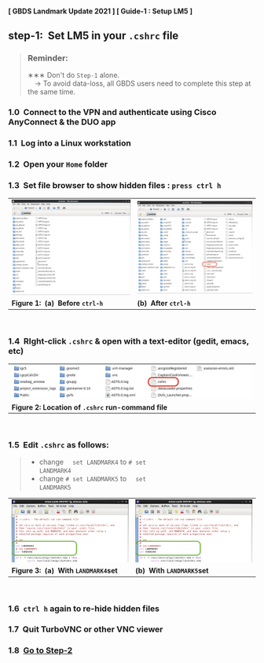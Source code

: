 #### [ GBDS Landmark Update 2021 ] [ Guide-1 : Setup LM5 ]


## step-1:&#x00A0; Set LM5 in your `.cshrc` file

> ### Reminder:
> &#x2217;&#x2217;&#x2217; Don't do `Step-1` alone.<br>
> &emsp;&#x2192; To avoid data-loss, all GBDS users need to complete this step at the same time.


### 1.0&#x00A0; Connect to the VPN and authenticate using Cisco AnyConnect & the DUO app

### 1.1&#x00A0; Log into a Linux workstation

### 1.2&#x00A0; Open your `Home` folder

### 1.3&#x00A0; Set file browser to show hidden files : `press ctrl h`


<table style="width:100%">
<tr>
  <td><img src="./img/guide1/step1/file-browser-1.png" /></td>
  <td><img src="./img/guide1/step1/file-browser-2-cshrc.png" /></td>
</tr>
<tr>
  <td><b>Figure 1:&#x00A0; (a)&#x00A0; Before <code>ctrl-h</code></b></td>
  <td><b>(b)&#x00A0; After <code>ctrl-h</code></b></td>
</tr>
</table>

<br>

### 1.4&#x00A0; RIght-click `.cshrc` & open with a text-editor (gedit, emacs, etc)

<table style="width:100%">
<tr>
  <td><img src="./img/guide1/step1/file-browser-3-cshrc.png" /></td>
</tr>
<tr>
  <td><b>Figure 2: Location of <code>.cshrc</code> run-command file</b></td>
</tr>
</table>

<br>

### 1.5&#x00A0; Edit `.cshrc` as follows:

> * change <code>&#x2003; set LANDMARK4</code> to <code># set LANDMARK4</code>
> * change <code># set LANDMARK5</code> to <code>&#x2003; set LANDMARK5</code>


<table style="width:100%">
<tr>
  <td><img src="./img/guide1/step1/edit-cshrc-1.png" /></td>
  <td><img src="./img/guide1/step1/edit-cshrc-2.png" /></td>
</tr>
<tr>
  <td><b>Figure 3:&#x00A0; (a)&#x00A0; With <code>LANDMARK4</code>set</b></td>
  <td><b>(b)&#x00A0; With <code>LANDMARK5</code>set</b></td>
</tr>
</table>

<br>

### 1.6&#x00A0; `ctrl h` again to re-hide hidden files

### 1.7&#x00A0; Quit TurboVNC or other VNC viewer

### 1.8&#x00A0; [Go to Step-2](/step2-set-vnc.md)

<br>
